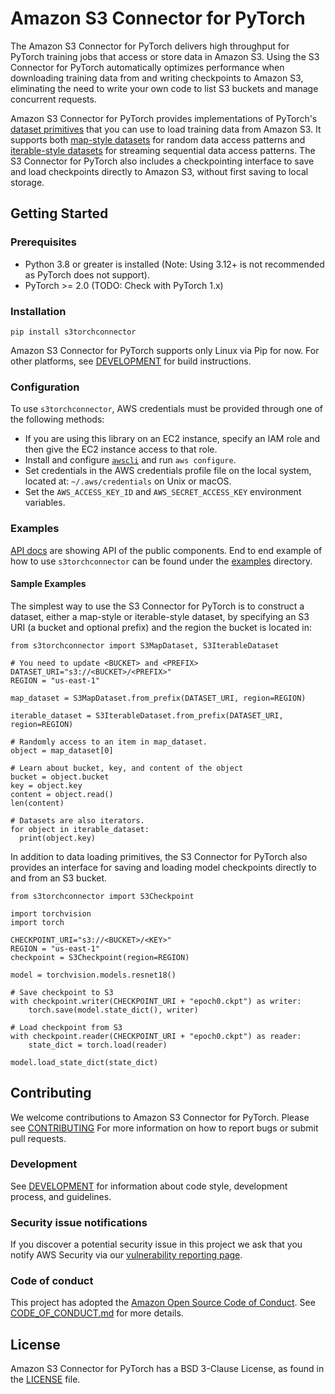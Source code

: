 # Amazon S3 Connector for PyTorch
The Amazon S3 Connector for PyTorch delivers high throughput for PyTorch training jobs that access or store data in Amazon S3. Using the S3 Connector for PyTorch 
automatically optimizes performance when downloading training data from and writing checkpoints to Amazon S3, eliminating the need to write your own code to list S3 buckets and manage concurrent requests.


 Amazon S3 Connector for PyTorch provides implementations of PyTorch's [dataset primitives](https://pytorch.org/tutorials/beginner/basics/data_tutorial.html) that you can use to load training data from Amazon S3.
 It supports both [map-style datasets](https://pytorch.org/docs/stable/data.html#map-style-datasets) for random data access patterns and 
 [iterable-style datasets](https://pytorch.org/docs/stable/data.html#iterable-style-datasets) for streaming sequential data access patterns. 
 The S3 Connector for PyTorch also includes a checkpointing interface to save and load checkpoints directly to Amazon S3, without first saving to local storage.
   

## Getting Started

### Prerequisites

- Python 3.8 or greater is installed (Note: Using 3.12+ is not recommended as PyTorch does not support). 
- PyTorch >= 2.0 (TODO: Check with PyTorch 1.x)

### Installation

```shell
pip install s3torchconnector
```

Amazon S3 Connector for PyTorch supports only Linux via Pip for now. For other platforms, see [DEVELOPMENT](doc/DEVELOPMENT.md) for build instructions.

### Configuration

To use `s3torchconnector`, AWS credentials must be provided through one of the following methods:

- If you are using this library on an EC2 instance, specify an IAM role and then give the EC2 instance access to that role.
- Install and configure [`awscli`](https://aws.amazon.com/cli/) and run `aws configure`.
- Set credentials in the AWS credentials profile file on the local system, located at: `~/.aws/credentials` on Unix or macOS.
- Set the `AWS_ACCESS_KEY_ID` and `AWS_SECRET_ACCESS_KEY` environment variables.

### Examples

[API docs](http://awslabs.github.io/s3-connector-for-pytorch) are showing API of the public components. 
End to end example of how to use `s3torchconnector` can be found under the [examples](examples/) directory.

#### Sample Examples

The simplest way to use the S3 Connector for PyTorch is to construct a dataset, either a map-style or iterable-style dataset, by specifying an S3 URI (a bucket and optional prefix) and the region the bucket is located in:
```shell
from s3torchconnector import S3MapDataset, S3IterableDataset

# You need to update <BUCKET> and <PREFIX>
DATASET_URI="s3://<BUCKET>/<PREFIX>"
REGION = "us-east-1"

map_dataset = S3MapDataset.from_prefix(DATASET_URI, region=REGION)

iterable_dataset = S3IterableDataset.from_prefix(DATASET_URI, region=REGION)

# Randomly access to an item in map_dataset.
object = map_dataset[0]

# Learn about bucket, key, and content of the object
bucket = object.bucket
key = object.key
content = object.read()
len(content)

# Datasets are also iterators. 
for object in iterable_dataset:
  print(object.key)

```

In addition to data loading primitives, the S3 Connector for PyTorch also provides an interface for saving and loading model checkpoints directly to and from an S3 bucket. 

```shell
from s3torchconnector import S3Checkpoint

import torchvision
import torch

CHECKPOINT_URI="s3://<BUCKET>/<KEY>"
REGION = "us-east-1"
checkpoint = S3Checkpoint(region=REGION)

model = torchvision.models.resnet18()

# Save checkpoint to S3
with checkpoint.writer(CHECKPOINT_URI + "epoch0.ckpt") as writer:
    torch.save(model.state_dict(), writer)

# Load checkpoint from S3
with checkpoint.reader(CHECKPOINT_URI + "epoch0.ckpt") as reader:
    state_dict = torch.load(reader)

model.load_state_dict(state_dict)
```

## Contributing
We welcome contributions to Amazon S3 Connector for PyTorch. Please see [CONTRIBUTING](doc/CONTRIBUTING.md) For more information on how to report bugs or submit pull requests.

### Development
See [DEVELOPMENT](doc/DEVELOPMENT.md) for information about code style,
development process, and guidelines.


### Security issue notifications
If you discover a potential security issue in this project we ask that you notify AWS Security via our [vulnerability reporting page](http://aws.amazon.com/security/vulnerability-reporting/).

### Code of conduct

This project has adopted the [Amazon Open Source Code of Conduct](https://aws.github.io/code-of-conduct). See [CODE_OF_CONDUCT.md](doc/CODE_OF_CONDUCT.md) for more details.

## License

Amazon S3 Connector for PyTorch has a BSD 3-Clause License, as found in the [LICENSE](LICENSE) file.

